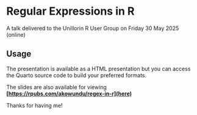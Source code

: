 # Regular Expressions in R
A talk delivered to the UniIlorin R User Group on Friday 30 May 2025 (online)

## Usage
The presentation is available as a HTML presentation but you can access the Quarto source code to build your preferred formats.

The slides are also available for viewing **[https://rpubs.com/akowundu/regex-in-r](here)**

Thanks for having me! 
